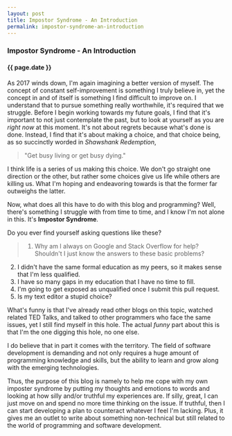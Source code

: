 ```yaml
---
layout: post
title: Impostor Syndrome - An Introduction
permalink: impostor-syndrome-an-introduction
---
```


### Impostor Syndrome - An Introduction
#### {{ page.date }}

As 2017 winds down, I'm again imagining a better version of myself. The concept of constant self-improvement is something I truly believe in, yet the concept in and of itself is something I find difficult to improve on. I understand that to pursue something really worthwhile, it's required that we struggle. Before I begin working towards my future goals, I find that it's important to not just contemplate the past, but to look at yourself as you are *right now* at this moment. It's not about regrets because what's done is done. Instead, I find that it's about making a choice, and that choice being, as so succinctly worded in *Shawshank Redemption*,

> "Get busy living or get busy dying."

I think life is a series of us making this choice. We don't go straight one direction or the other, but rather some choices give us life while others are killing us. What I'm hoping and endeavoring towards is that the former far outweighs the latter.

Now, what does all this have to do with this blog and programming? Well, there's something I struggle with from time to time, and I know I'm not alone in this. It's **Impostor Syndrome**.

Do you ever find yourself asking questions like these?
>1. Why am I always on Google and Stack Overflow for help? Shouldn't I just know the answers to these basic problems?
2. I didn't have the same formal education as my peers, so it makes sense that I'm less qualified.
3. I have so many gaps in my education that I have no time to fill.
4. I'm going to get exposed as unqualified once I submit this pull request.
5. Is my text editor a stupid choice?

What's funny is that I've already read other blogs on this topic, watched related TED Talks, and talked to other programmers who face the same issues, yet I still find myself in this hole. The actual *funny* part about this is that I'm the one digging this hole, no one else.

I do believe that in part it comes with the territory. The field of software development is demanding and not only requires a huge amount of programming knowledge and skills, but the ability to learn and grow along with the emerging technologies.

Thus, the purpose of this blog is namely to help me cope with my own imposter syndrome by putting my thoughts and emotions to words and looking at how silly and/or truthful my experiences are. If silly, great, I can just move on and spend no more time thinking on the issue. If truthful, then I can start developing a plan to counteract whatever I feel I'm lacking. Plus, it gives me an outlet to write about something non-technical but still related to the world of programming and software development.
